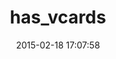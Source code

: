 ---
layout: post
title:  "has_vcards"
repo:   "huerlisi/has_vcards"
date:   2015-02-18 17:07:58
gemurl: https://github.com/huerlisi/has_vcards
---